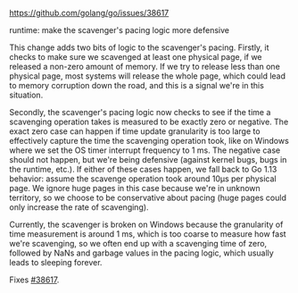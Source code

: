 https://github.com/golang/go/issues/38617

runtime: make the scavenger's pacing logic more defensive

This change adds two bits of logic to the scavenger's pacing. Firstly,
it checks to make sure we scavenged at least one physical page, if we
released a non-zero amount of memory. If we try to release less than one
physical page, most systems will release the whole page, which could
lead to memory corruption down the road, and this is a signal we're in
this situation.

Secondly, the scavenger's pacing logic now checks to see if the time a
scavenging operation takes is measured to be exactly zero or negative.
The exact zero case can happen if time update granularity is too large
to effectively capture the time the scavenging operation took, like on
Windows where we set the OS timer interrupt frequency to 1 ms. The
negative case should not happen, but we're being defensive (against
kernel bugs, bugs in the runtime, etc.). If either of these cases
happen, we fall back to Go 1.13 behavior: assume the scavenge
operation took around 10µs per physical page. We ignore huge pages in
this case because we're in unknown territory, so we choose to be
conservative about pacing (huge pages could only increase the rate of
scavenging).

Currently, the scavenger is broken on Windows because the granularity of
time measurement is around 1 ms, which is too coarse to measure how fast
we're scavenging, so we often end up with a scavenging time of zero,
followed by NaNs and garbage values in the pacing logic, which usually
leads to sleeping forever.

Fixes [#38617](https://github.com/golang/go/issues/38617).